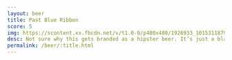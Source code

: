 ```yaml
---
layout: beer
title: Past Blue Ribbon
score: 5
img: https://scontent.xx.fbcdn.net/v/t1.0-0/p480x480/1926933_10153118792373745_471015037580664056_n.jpg?oh=cf8581d73cdbdaf8962d995be11f071d&oe=588FF9BB
desc: Not sure why this gets branded as a hipster beer. It’s just a bland lager
permalink: /beer/:title.html
---
```


